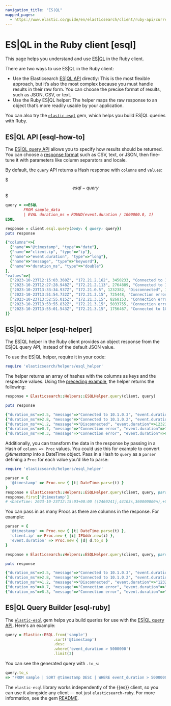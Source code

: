 ```yaml
---
navigation_title: "ES|QL"
mapped_pages:
  - https://www.elastic.co/guide/en/elasticsearch/client/ruby-api/current/esql.html
---
```


# ES|QL in the Ruby client [esql]


This page helps you understand and use [ES|QL](docs-content://explore-analyze/query-filter/languages/esql.md) in the Ruby client.

There are two ways to use ES|QL in the Ruby client:

* Use the Elasticsearch [ES|QL API](https://www.elastic.co/docs/api/doc/elasticsearch/group/endpoint-esql) directly: This is the most flexible approach, but it’s also the most complex because you must handle results in their raw form. You can choose the precise format of results, such as JSON, CSV, or text.
* Use the Ruby ES|QL helper: The helper maps the raw response to an object that’s more readily usable by your application.

You can also try the [`elastic-esql`](#esql-ruby) gem, which helps you build ES|QL queries with Ruby.

## ES|QL API [esql-how-to]

The [ES|QL query API](https://www.elastic.co/docs/api/doc/elasticsearch/group/endpoint-esql) allows you to specify how results should be returned. You can choose a [response format](docs-content://explore-analyze/query-filter/languages/esql-rest.md#esql-rest-format) such as CSV, text, or JSON, then fine-tune it with parameters like column separators and locale.

By default, the `query` API returns a Hash response with `columns` and `values`:

$$$esql-query$$$

```ruby
query = <<ESQL
        FROM sample_data
        | EVAL duration_ms = ROUND(event.duration / 1000000.0, 1)
ESQL

response = client.esql.query(body: { query: query})
puts response

{"columns"=>[
  {"name"=>"@timestamp", "type"=>"date"},
  {"name"=>"client.ip", "type"=>"ip"},
  {"name"=>"event.duration", "type"=>"long"},
  {"name"=>"message", "type"=>"keyword"},
  {"name"=>"duration_ms", "type"=>"double"}
],
"values"=>[
  ["2023-10-23T12:15:03.360Z", "172.21.2.162", 3450233, "Connected to 10.1.0.3", 3.5],
  ["2023-10-23T12:27:28.948Z", "172.21.2.113", 2764889, "Connected to 10.1.0.2", 2.8],
  ["2023-10-23T13:33:34.937Z", "172.21.0.5", 1232382, "Disconnected", 1.2],
  ["2023-10-23T13:51:54.732Z", "172.21.3.15", 725448, "Connection error", 0.7],
  ["2023-10-23T13:52:55.015Z", "172.21.3.15", 8268153, "Connection error", 8.3],
  ["2023-10-23T13:53:55.832Z", "172.21.3.15", 5033755, "Connection error", 5.0],
  ["2023-10-23T13:55:01.543Z", "172.21.3.15", 1756467, "Connected to 10.1.0.1", 1.8]
]}
```


## ES|QL helper [esql-helper]

The ES|QL helper in the Ruby client provides an object response from the ES|QL query API, instead of the default JSON value.

To use the ES|QL helper, require it in your code:

```ruby
require 'elasticsearch/helpers/esql_helper'
```

The helper returns an array of hashes with the columns as keys and the respective values. Using the [preceding example](#esql-query), the helper returns the following:

```ruby
response = Elasticsearch::Helpers::ESQLHelper.query(client, query)

puts response

{"duration_ms"=>3.5, "message"=>"Connected to 10.1.0.3", "event.duration"=>3450233, "client.ip"=>"172.21.2.162", "@timestamp"=>"2023-10-23T12:15:03.360Z"}
{"duration_ms"=>2.8, "message"=>"Connected to 10.1.0.2", "event.duration"=>2764889, "client.ip"=>"172.21.2.113", "@timestamp"=>"2023-10-23T12:27:28.948Z"}
{"duration_ms"=>1.2, "message"=>"Disconnected", "event.duration"=>1232382, "client.ip"=>"172.21.0.5", "@timestamp"=>"2023-10-23T13:33:34.937Z"}
{"duration_ms"=>0.7, "message"=>"Connection error", "event.duration"=>725448, "client.ip"=>"172.21.3.15", "@timestamp"=>"2023-10-23T13:51:54.732Z"}
{"duration_ms"=>8.3, "message"=>"Connection error", "event.duration"=>8268153, "client.ip"=>"172.21.3.15", "@timestamp"=>"2023-10-23T13:52:55.015Z"}
```

Additionally, you can transform the data in the response by passing in a Hash of `column => Proc` values. You could use this for example to convert *@timestamp* into a DateTime object. Pass in a Hash to `query` as a `parser` defining a `Proc` for each value you’d like to parse:

```ruby
require 'elasticsearch/helpers/esql_helper'

parser = {
  '@timestamp' => Proc.new { |t| DateTime.parse(t) }
}
response = Elasticsearch::Helpers::ESQLHelper.query(client, query, parser: parser)
response.first['@timestamp']
# <DateTime: 2023-10-23T12:15:03+00:00 ((2460241j,44103s,360000000n),+0s,2299161j)>
```

You can pass in as many Procs as there are columns in the response. For example:

```ruby
parser = {
  '@timestamp' => Proc.new { |t| DateTime.parse(t) },
  'client.ip' => Proc.new { |i| IPAddr.new(i) },
  'event.duration' => Proc.new { |d| d.to_s }
}

response = Elasticsearch::Helpers::ESQLHelper.query(client, query, parser: parser)

puts response

{"duration_ms"=>3.5, "message"=>"Connected to 10.1.0.3", "event.duration"=>"3450233", "client.ip"=>#<IPAddr: IPv4:172.21.2.162/255.255.255.255>, "@timestamp"=>#<DateTime: 2023-10-23T12:15:03+00:00 ((2460241j,44103s,360000000n),+0s,2299161j)>}
{"duration_ms"=>2.8, "message"=>"Connected to 10.1.0.2", "event.duration"=>"2764889", "client.ip"=>#<IPAddr: IPv4:172.21.2.113/255.255.255.255>, "@timestamp"=>#<DateTime: 2023-10-23T12:27:28+00:00 ((2460241j,44848s,948000000n),+0s,2299161j)>}
{"duration_ms"=>1.2, "message"=>"Disconnected", "event.duration"=>"1232382", "client.ip"=>#<IPAddr: IPv4:172.21.0.5/255.255.255.255>, "@timestamp"=>#<DateTime: 2023-10-23T13:33:34+00:00 ((2460241j,48814s,937000000n),+0s,2299161j)>}
{"duration_ms"=>0.7, "message"=>"Connection error", "event.duration"=>"725448", "client.ip"=>#<IPAddr: IPv4:172.21.3.15/255.255.255.255>, "@timestamp"=>#<DateTime: 2023-10-23T13:51:54+00:00 ((2460241j,49914s,732000000n),+0s,2299161j)>}
{"duration_ms"=>8.3, "message"=>"Connection error", "event.duration"=>"8268153", "client.ip"=>#<IPAddr: IPv4:172.21.3.15/255.255.255.255>, "@timestamp"=>#<DateTime: 2023-10-23T13:52:55+00:00 ((2460241j,49975s,15000000n),+0s,2299161j)>}
```

## ES|QL Query Builder [esql-ruby]

The [`elastic-esql`](https://github.com/elastic/esql-ruby) gem helps you build queries for use with the [ES|QL query API](docs-content://explore-analyze/query-filter/languages/esql-rest.md). Here's an example:

```ruby
query = Elastic::ESQL.from('sample')
                     .sort('@timestamp')
                     .desc
                     .where('event_duration > 5000000')
                     .limit(3)
```

You can see the generated query with `.to_s`:

```ruby
query.to_s
=> "FROM sample | SORT @timestamp DESC | WHERE event_duration > 5000000 | LIMIT 3"
```

The `elastic-esql` library works independently of the {{es}} client, so you can use it alongside any client &mdash; not just `elasticsearch-ruby`.
For more information, see the gem [README](https://github.com/elastic/esql-ruby?tab=readme-ov-file#ruby-esql-query-builder).
